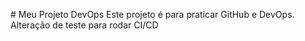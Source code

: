 ﻿﻿# Meu Projeto DevOps
Este projeto é para praticar GitHub e DevOps.
Alteração de teste para rodar CI/CD



